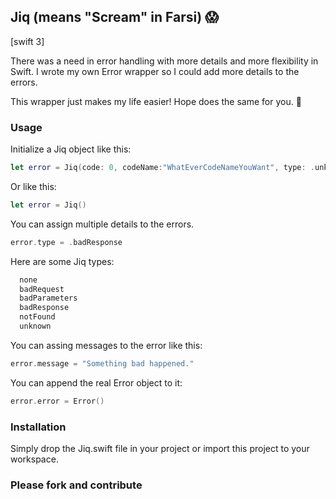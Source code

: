 ## Jiq (means "Scream" in Farsi) 😱

[swift 3]

There was a need in error handling with more details and more flexibility in Swift. I wrote my own Error wrapper so I could add more details to the errors.

This wrapper just makes my life easier! Hope does the same for you. 😬

### Usage
Initialize a Jiq object like this:
```swift
let error = Jiq(code: 0, codeName:"WhatEverCodeNameYouWant", type: .unknown, message:"Something bad happened.")
```

Or like this:
```swift
let error = Jiq()
```
You can assign multiple details to the errors.

```swift
error.type = .badResponse
```

Here are some Jiq types:
```markdown
  none
  badRequest
  badParameters
  badResponse
  notFound
  unknown
```

You can assing messages to the error like this:
```swift
error.message = "Something bad happened."
```

You can append the real Error object to it:
```swift
error.error = Error()
```


### Installation
Simply drop the Jiq.swift file in your project or import this project to your workspace.

### Please fork and contribute
